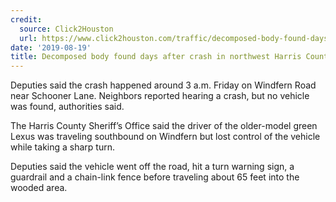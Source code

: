 ```yaml
---
credit:
  source: Click2Houston
  url: https://www.click2houston.com/traffic/decomposed-body-found-days-after-crash-in-northwest-harris-county
date: '2019-08-19'
title: Decomposed body found days after crash in northwest Harris County
---
```



Deputies said the crash happened around 3 a.m. Friday on Windfern Road near Schooner Lane. Neighbors reported hearing a crash, but no vehicle was found, authorities said.

The Harris County Sheriff’s Office said the driver of the older-model green Lexus was traveling southbound on Windfern but lost control of the vehicle while taking a sharp turn.

Deputies said the vehicle went off the road, hit a turn warning sign, a guardrail and a chain-link fence before traveling about 65 feet into the wooded area.